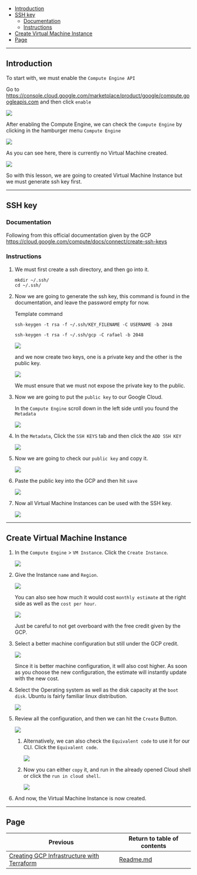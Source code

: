 - [Introduction](#introduction)
- [SSH key](#ssh-key)
    - [Documentation](#documentation)
    - [Instructions](#instructions)
- [Create Virtual Machine Instance](#create-virtual-machine-instance)
- [Page](#page)

---

## Introduction

To start with, we must enable the `Compute Engine API`

Go to https://console.cloud.google.com/marketplace/product/google/compute.googleapis.com and then click `enable`

![](https://i.imgur.com/ex44mof.png)

After enabling the Compute Engine, we can check the `Compute Engine` by clicking in the hamburger menu `Compute Engine`

![](https://i.imgur.com/ckytcQC.png)

As you can see here, there is currently no Virtual Machine created.

![](https://i.imgur.com/MNKuV1p.png)

So with this lesson, we are going to created Virtual Machine Instance but we must generate ssh key first.

---

## SSH key

### Documentation

Following from this official documentation given by the
GCP https://cloud.google.com/compute/docs/connect/create-ssh-keys

### Instructions

1. We must first create a ssh directory, and then go into it.

   ```shell
   mkdir ~/.ssh/
   cd ~/.ssh/
   ```

2. Now we are going to generate the ssh key, this command is found in the documentation, and leave the password empty
   for now.

   Template command

    ```shell
    ssh-keygen -t rsa -f ~/.ssh/KEY_FILENAME -C USERNAME -b 2048
    ```

   ```shell
   ssh-keygen -t rsa -f ~/.ssh/gcp -C rafael -b 2048
   ```

   ![](https://i.imgur.com/1hXIFww.png)

   and we now create two keys, one is a private key and the other is the public key.

   ![](https://i.imgur.com/kn04U1n.png)

   We must ensure that we must not expose the private key to the public.

3. Now we are going to put the `public key` to our Google Cloud.

   In the `Compute Engine` scroll down in the left side until you found the `Metadata`

   ![](https://i.imgur.com/9gMQruv.png)

4. In the `Metadata`, Click the `SSH KEYS` tab and then click the `ADD SSH KEY`

   ![](https://i.imgur.com/TAbdk4x.png)

5. Now we are going to check our `public key` and copy it.

   ![](https://i.imgur.com/48lS2i3.png)

6. Paste the public key into the GCP and then hit `save`

   ![](https://i.imgur.com/qbQ0RqZ.png)

7. Now all Virtual Machine Instances can be used with the SSH key.

   ![](https://i.imgur.com/9QX8y1k.png)

---

## Create Virtual Machine Instance

1. In the `Compute Engine` > `VM Instance`. Click the `Create Instance`.

   ![](https://i.imgur.com/BJavtIl.png)

2. Give the Instance `name` and `Region`.

   ![](https://i.imgur.com/D8PAAiq.png)

   You can also see how much it would cost `monthly estimate` at the right side as well as the `cost per hour`.

   ![](https://i.imgur.com/Z5gjcmy.png)

   Just be careful to not get overboard with the free credit given by the GCP.

3. Select a better machine configuration but still under the GCP credit.

   ![](https://i.imgur.com/IpgGbue.png)

   Since it is better machine configuration, it will also cost higher. As soon as you choose the new configuration, the
   estimate will instantly update with the new cost.

4. Select the Operating system as well as the disk capacity at the `boot disk`. Ubuntu is fairly familiar linux
   distribution.

   ![](https://i.imgur.com/bmwVJIy.png)

5. Review all the configuration, and then we can hit the `Create` Button.

   ![](https://i.imgur.com/z6MhkxE.png)

    1. Alternatively, we can also check the `Equivalent code` to use it for our CLI. Click the `Equivalent code`.

       ![](https://i.imgur.com/5R6mo2K.png)

    2. Now you can either `copy` it, and run in the already opened Cloud shell or click the `run in cloud shell`.

       ![](https://i.imgur.com/u4mlqEg.png)

6. And now, the Virtual Machine Instance is now created.

---

## Page

| Previous                                                                                          | Return to table of contents |
| ------------------------------------------------------------------------------------------------- | --------------------------- |
| [Creating GCP Infrastructure with Terraform](1_3_2_Creating_GCP_Infrastructure_with_Terraform.md) | [Readme.md](README.md)      |